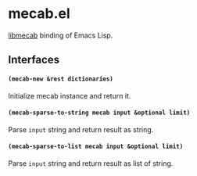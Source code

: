 # mecab.el

[libmecab](http://mecab.googlecode.com/svn/trunk/mecab/doc/index.html) binding of Emacs Lisp.

## Interfaces

#### `(mecab-new &rest dictionaries)`

Initialize mecab instance and return it.

#### `(mecab-sparse-to-string mecab input &optional limit)`

Parse `input` string and return result as string.

#### `(mecab-sparse-to-list mecab input &optional limit)`

Parse `input` string and return result as list of string.
